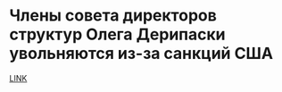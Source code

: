 # Члены совета директоров структур Олега Дерипаски увольняются из-за санкций США



[LINK](https://varlamov.ru/2868995.html)
